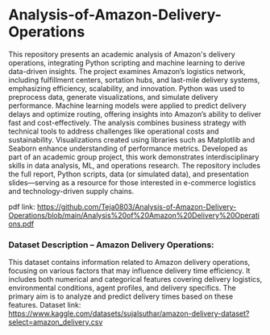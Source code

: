 # Analysis-of-Amazon-Delivery-Operations
This repository presents an academic analysis of Amazon's delivery operations, integrating Python scripting and machine learning to derive data-driven insights. The project examines Amazon’s logistics network, including fulfillment centers, sortation hubs, and last-mile delivery systems, emphasizing efficiency, scalability, and innovation. Python was used to preprocess data, generate visualizations, and simulate delivery performance. Machine learning models were applied to predict delivery delays and optimize routing, offering insights into Amazon’s ability to deliver fast and cost-effectively. The analysis combines business strategy with technical tools to address challenges like operational costs and sustainability. Visualizations created using libraries such as Matplotlib and Seaborn enhance understanding of performance metrics. Developed as part of an academic group project, this work demonstrates interdisciplinary skills in data analysis, ML, and operations research. The repository includes the full report, Python scripts, data (or simulated data), and presentation slides—serving as a resource for those interested in e-commerce logistics and technology-driven supply chains.

pdf link: https://github.com/Teja0803/Analysis-of-Amazon-Delivery-Operations/blob/main/Analysis%20of%20Amazon%20Delivery%20Operations.pdf

### Dataset Description – Amazon Delivery Operations:
This dataset contains information related to Amazon delivery operations, focusing on various factors that may influence delivery time efficiency. It includes both numerical and categorical features covering delivery logistics, environmental conditions, agent profiles, and delivery specifics. The primary aim is to analyze and predict delivery times based on these features.
Dataset link: https://www.kaggle.com/datasets/sujalsuthar/amazon-delivery-dataset?select=amazon_delivery.csv
